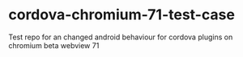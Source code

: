 # cordova-chromium-71-test-case
Test repo for an changed android behaviour for cordova plugins on chromium beta webview 71
